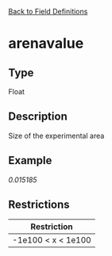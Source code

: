 [Back to Field Definitions](../../field_definition_overview)
# arenavalue

## Type
Float

## Description


Size of the experimental area 
## Example
*0.015185*

## Restrictions
| Restriction |
| :---------: |
| -1e100 < x < 1e100 |

